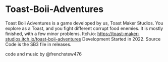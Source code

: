 # Toast-Boii-Adventures
Toast Boii Adventures is a game developed by us, Toast Maker Studios.
You explore as a Toast, and you fight different corrupt food enemies.
It is mostly finished, with a few minor problems.
Itch.io: https://toast-maker-studios.itch.io/toast-boii-adventures
Development Started in 2022.
Source Code is the SB3 file in releases.

code and music by @frenchstew476
